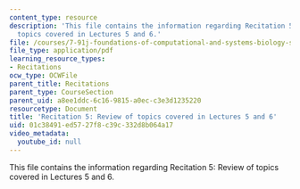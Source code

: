 ```yaml
---
content_type: resource
description: 'This file contains the information regarding Recitation 5: Review of
  topics covered in Lectures 5 and 6.'
file: /courses/7-91j-foundations-of-computational-and-systems-biology-spring-2014/01c38491ed5727f8c39c332d8b064a17_MIT7_91JS14_Rec_2-26-14.pdf
file_type: application/pdf
learning_resource_types:
- Recitations
ocw_type: OCWFile
parent_title: Recitations
parent_type: CourseSection
parent_uid: a8ee1ddc-6c16-9815-a0ec-c3e3d1235220
resourcetype: Document
title: 'Recitation 5: Review of topics covered in Lectures 5 and 6'
uid: 01c38491-ed57-27f8-c39c-332d8b064a17
video_metadata:
  youtube_id: null
---
```

This file contains the information regarding Recitation 5: Review of topics covered in Lectures 5 and 6.

